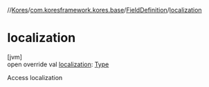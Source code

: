 //[Kores](../../../index.md)/[com.koresframework.kores.base](../index.md)/[FieldDefinition](index.md)/[localization](localization.md)

# localization

[jvm]\
open override val [localization](localization.md): [Type](https://docs.oracle.com/javase/8/docs/api/java/lang/reflect/Type.html)

Access localization
